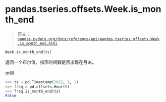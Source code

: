 # pandas.tseries.offsets.Week.is_month_end

> 原文：[`pandas.pydata.org/docs/reference/api/pandas.tseries.offsets.Week.is_month_end.html`](https://pandas.pydata.org/docs/reference/api/pandas.tseries.offsets.Week.is_month_end.html)

```py
Week.is_month_end(ts)
```

返回一个布尔值，指示时间戳是否出现在月末。

示例

```py
>>> ts = pd.Timestamp(2022, 1, 1)
>>> freq = pd.offsets.Hour(5)
>>> freq.is_month_end(ts)
False 
```
